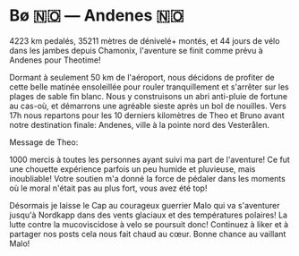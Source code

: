 # Bø :norway: — Andenes :norway:

<!-- 49km / 123m+ / 120m- -->

4223 km pedalés, 35211 mètres de dénivelé+ montés, et 44 jours de vélo dans les jambes depuis Chamonix, l'aventure se finit comme prévu à Andenes pour Theotime! 

Dormant à seulement 50 km de l'aéroport, nous décidons de profiter de cette belle matinée ensoleillée pour rouler tranquillement et s'arrêter sur les plages de sable fin blanc. Nous y construisons un abri anti-pluie de fortune au cas-où, et démarrons une agréable sieste après un bol de nouilles. Vers 17h nous repartons pour les 10 derniers kilomètres de Theo et Bruno avant notre destination finale: Andenes, ville à la pointe nord des Vesterålen. 

Message de Theo: 

1000 mercis à toutes les personnes ayant suivi ma part de l'aventure! Ce fut une chouette expérience parfois un peu humide et pluvieuse, mais inoubliable! Votre soutien m'a donné la force de pédaler dans les moments où le moral n'était pas au plus fort, vous avez été top! 

Désormais je laisse le Cap au courageux guerrier Malo qui va s'aventurer jusqu'à Nordkapp dans des vents glaciaux et des températures polaires! La lutte contre la mucoviscidose à velo se poursuit donc! Continuez à liker et à partager nos posts cela nous fait chaud au cœur. Bonne chance au vaillant Malo!

